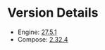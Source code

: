 # Version Details
- Engine: [27.5.1](https://download.docker.com/win/static/stable/x86_64/docker-27.5.1.zip)
- Compose: [2.32.4](https://github.com/docker/compose/releases/tag/v2.32.4)
